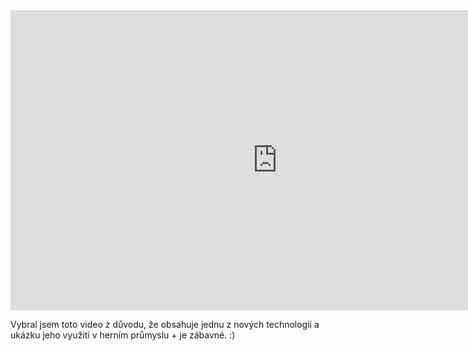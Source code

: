 <iframe width="854" height="480" src="https://www.youtube.com/embed/CpLhH6L-GVU" frameborder="0" allowfullscreen></iframe>

<p>Vybral jsem toto video z důvodu, že obsahuje jednu z nových technologií a ukázku jeho využití v herním průmyslu + je zábavné. :)</p>
</body></html>
